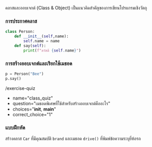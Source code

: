คลาสและออบเจกต์ (Class & Object) เป็นแนวคิดสำคัญของการเขียนโปรแกรมเชิงวัตถุ

### การประกาศคลาส
```python
class Person:
    def __init__(self,name):
        self.name = name
    def say(self):
        print(f"สวัสดี {self.name}")
```

### การสร้างออบเจกต์และเรียกใช้เมธอด
```python
p = Person("Bee")
p.say()
```

/​exercise-quiz
- name="class_quiz"
- question="เมธอดพิเศษที่ใช้สำหรับสร้างออบเจกต์คืออะไร"
- choices="__init__, __main__"
- correct_choice="1"

### แบบฝึกหัด
สร้างคลาส `Car` ที่มีคุณสมบัติ `brand` และเมธอด `drive()` ที่พิมพ์ข้อความระบุยี่ห้อรถ
